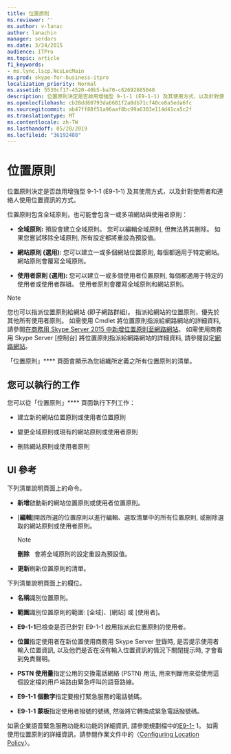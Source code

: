 ```yaml
---
title: 位置原則
ms.reviewer: ''
ms.author: v-lanac
author: lanachin
manager: serdars
ms.date: 3/24/2015
audience: ITPro
ms.topic: article
f1_keywords:
- ms.lync.lscp.NcsLocMain
ms.prod: skype-for-business-itpro
localization_priority: Normal
ms.assetid: 5530cf17-4520-40b5-ba70-c62692685048
description: 位置原則決定是否啟用增強型 9-1-1 (E9-1-1) 及其使用方式，以及針對使用者和連絡人使用位置資訊的方式。
ms.openlocfilehash: cb28dd60793da6681f2a8db71cf40ce8a5eda6fc
ms.sourcegitcommit: ab47ff88f51a96aaf8bc99a6303e114d41ca5c2f
ms.translationtype: MT
ms.contentlocale: zh-TW
ms.lasthandoff: 05/20/2019
ms.locfileid: "36192488"
---
```

# <a name="location-policy"></a>位置原則

位置原則決定是否啟用增強型 9-1-1 (E9-1-1) 及其使用方式，以及針對使用者和連絡人使用位置資訊的方式。

位置原則包含全域原則，也可能會包含一或多項網站與使用者原則：

- **全域原則:** 預設會建立全域原則。 您可以編輯全域原則, 但無法將其刪除。 如果您嘗試移除全域原則, 所有設定都將重設為預設值。

- **網站原則 (選用):** 您可以建立一或多個網站位置原則, 每個都適用于特定網站。 網站原則會覆寫全域原則。

- **使用者原則 (選用):** 您可以建立一或多個使用者位置原則, 每個都適用于特定的使用者或使用者群組。 使用者原則會覆寫全域原則和網站原則。

> [!NOTE]
> 您也可以指派位置原則給網站 (即子網路群組)。 指派給網站的位置原則，優先於其他所有使用者原則。 如需使用 Cmdlet 將位置原則指派給網路網站的詳細資料, 請參閱[在商務用 Skype Server 2015 中新增位置原則至網路網站](../../deploy/deploy-enterprise-voice/add-a-location-policy-to-a-network-site.md)。 如需使用商務用 Skype Server [控制台] 將位置原則指派給網路網站的詳細資料, 請參閱設定[網路網站](https://technet.microsoft.com/library/358aa08a-c5bc-45fc-8017-19e6202f88c5.aspx)。

「位置原則」**** 頁面會顯示為您組織所定義之所有位置原則的清單。

## <a name="tasks-you-can-perform"></a>您可以執行的工作

您可以從「位置原則」**** 頁面執行下列工作：

- 建立新的網站位置原則或使用者位置原則

- 變更全域原則或現有的網站原則或使用者原則

- 刪除網站原則或使用者原則

## <a name="ui-reference"></a>UI 參考

下列清單說明頁面上的命令。

- **新增**啟動新的網站位置原則或使用者位置原則。

- [**編輯**]開啟所選的位置原則以進行編輯、選取清單中的所有位置原則, 或刪除選取的網站原則或使用者原則。

    > [!NOTE]
    > **刪除**   會將全域原則的設定重設為預設值。

- **更新**刷新位置原則的清單。

下列清單說明頁面上的欄位。

- **名稱**識別位置原則。

- **範圍**識別位置原則的範圍: [全域]、[網站] 或 [使用者]。

- **E9-1-1**已檢查是否已針對 E9-1-1 啟用指派此位置原則的使用者。

- **位置**指定使用者在新位置使用商務用 Skype Server 登錄時, 是否提示使用者輸入位置資訊, 以及他們是否在沒有輸入位置資訊的情況下關閉提示時, 才會看到免責聲明。

- **PSTN 使用量**指定公用的交換電話網絡 (PSTN) 用法, 用來判斷用來從使用這個設定檔的用戶端路由緊急呼叫的語音路線。

- **E9-1-1 個數字**指定要撥打緊急服務的電話號碼。

- **E9-1-1 蒙板**指定使用者撥號的號碼, 然後將它轉換成緊急電話撥號碼。

如需企業語音緊急服務功能和功能的詳細資訊, 請參閱規劃檔中的[E9-1-](https://technet.microsoft.com/library/c01e6774-bc9f-4c5b-a60b-478b7317b2b7.aspx) 1。 如需使用位置原則的詳細資訊，請參閱作業文件中的〈[Configuring Location Policy](https://technet.microsoft.com/library/14e41bcb-ea0a-49c2-99b3-1f61fc34416d.aspx)〉。


